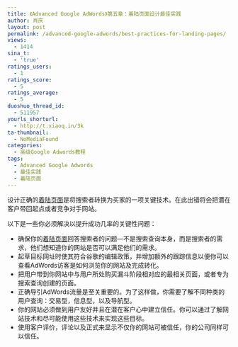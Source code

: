 ```yaml
---
title: 《Advanced Google AdWords》第五章：着陆页面设计最佳实践
author: 肖庆
layout: post
permalink: /advanced-google-adwords/best-practices-for-landing-pages/
views:
  - 1414
sina_t:
  - 'true'
ratings_users:
  - 1
ratings_score:
  - 5
ratings_average:
  - 5
duoshuo_thread_id:
  - 511957
yourls_shorturl:
  - http://t.xiaoq.in/3k
ta-thumbnail:
  - NoMediaFound
categories:
  - 高级Google Adwords教程
tags:
  - Advanced Google Adwords
  - 最佳实践
  - 着陆页面
---
```

设计正确的<span class='wp_keywordlink_affiliate'><a href="http://blog.xiaoq.in/tag/%e7%9d%80%e9%99%86%e9%a1%b5%e9%9d%a2/" title="查看着陆页面中的全部文章" target="_blank">着陆页面</a></span>是将搜索者转换为买家的一项关键技术。在此出错将会把潜在客户带回起点或者竞争对手网站。

以下是一些你必须解决以提升成功几率的关键性问题：

*   确保你的<span class='wp_keywordlink_affiliate'><a href="http://blog.xiaoq.in/tag/%e7%9d%80%e9%99%86%e9%a1%b5%e9%9d%a2/" title="查看着陆页面中的全部文章" target="_blank">着陆页面</a></span>回答搜索者的问题&#8212;不是搜索查询本身，而是搜索者的需求，他们想知道你的网站是否可以满足他们的需求。
*   起草目标网址时使其符合谷歌的编辑政策，并增加额外的跟踪信息以便你可以查看AdWords访客是如何浏览你的网站及完成转化。
*   把用户带到你网站中与用户所处购买漏斗阶段相对应的最相关页面，或者专为搜索查询创建的页面。
*   正确导引AdWords流量是至关重要的。为了这样做，你需要了解不同种类的用户查询：交易型，信息型，以及导航型。
*   你的网站必须做到用户友好并且在潜在客户心中建立信任。你可以通过了解网站技术和尽可能使用这些技术来实现这些目标。
*   使用客户评价，评论以及正式来显示不仅你的网站可被信任，你的公司同样可以信任。
